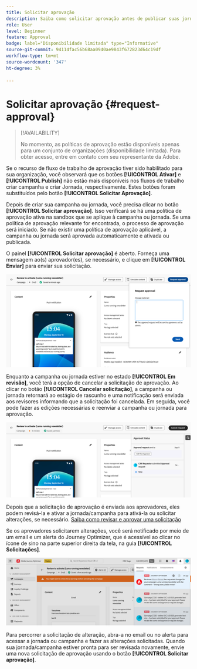 ```yaml
---
title: Solicitar aprovação
description: Saiba como solicitar aprovação antes de publicar suas jornadas e campanhas.
role: User
level: Beginner
feature: Approval
badge: label="Disponibilidade limitada" type="Informative"
source-git-commit: 94114fac56b68aa0940ae9843f672823d64c19df
workflow-type: tm+mt
source-wordcount: '347'
ht-degree: 3%

---
```



# Solicitar aprovação {#request-approval}

>[!AVAILABILITY]
>
> No momento, as políticas de aprovação estão disponíveis apenas para um conjunto de organizações (disponibilidade limitada). Para obter acesso, entre em contato com seu representante da Adobe.

Se o recurso de fluxo de trabalho de aprovação tiver sido habilitado para sua organização, você observará que os botões **[!UICONTROL Ativar]** e **[!UICONTROL Publish]** não estão mais disponíveis nos fluxos de trabalho criar campanha e criar Jornada, respectivamente. Estes botões foram substituídos pelo botão **[!UICONTROL Solicitar Aprovação]**.

Depois de criar sua campanha ou jornada, você precisa clicar no botão **[!UICONTROL Solicitar aprovação]**. Isso verificará se há uma política de aprovação ativa na sandbox que se aplique à campanha ou jornada. Se uma política de aprovação relevante for encontrada, o processo de aprovação será iniciado. Se não existir uma política de aprovação aplicável, a campanha ou jornada será aprovada automaticamente e ativada ou publicada.

O painel **[!UICONTROL Solicitar aprovação]** é aberto. Forneça uma mensagem ao(s) aprovador(es), se necessário, e clique em **[!UICONTROL Enviar]** para enviar sua solicitação.

![](assets/approval-request.png)

Enquanto a campanha ou jornada estiver no estado **[!UICONTROL Em revisão]**, você terá a opção de cancelar a solicitação de aprovação. Ao clicar no botão **[!UICONTROL Cancelar solicitação]**, a campanha ou jornada retornará ao estágio de rascunho e uma notificação será enviada aos revisores informando que a solicitação foi cancelada. Em seguida, você pode fazer as edições necessárias e reenviar a campanha ou jornada para aprovação.

![](assets/approval-cancel.png)

Depois que a solicitação de aprovação é enviada aos aprovadores, eles podem revisá-la e ativar a jornada/campanha para ativá-la ou solicitar alterações, se necessário. [Saiba como revisar e aprovar uma solicitação](review-approve-request.md)

Se os aprovadores solicitarem alterações, você será notificado por meio de um email e um alerta do Journey Optimizer, que é acessível ao clicar no ícone de sino na parte superior direita da tela, na guia **[!UICONTROL Solicitações]**.

![](assets/changes-requested.png)

Para percorrer a solicitação de alteração, abra-a no email ou no alerta para acessar a jornada ou campanha e fazer as alterações solicitadas. Quando sua jornada/campanha estiver pronta para ser revisada novamente, envie uma nova solicitação de aprovação usando o botão **[!UICONTROL Solicitar aprovação]**.
